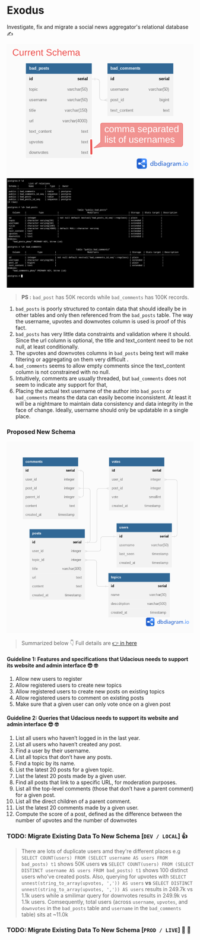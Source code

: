# Exodus
Investigate, fix and migrate a social news aggregator's relational database :writing_hand:


![ER disgram](./src/existing/udacious-existing-erd-annotated.png)
![DB schema](./src/existing/udacious-existing-schema.png)

> **PS :** `bad_post` has 50K records while `bad_comments` has 100K records. 

1.  `bad_posts` is poorly structured to contain data that should ideally be in other tables and only then referenced from the `bad_posts` table. The way the username, upvotes and downvotes column is used is proof of this fact.
2.  `bad_posts` has very little data constraints and validation where it should.  Since the url column is optional, the title and text_content need to be not null, at least conditionally.
3.  The upvotes and downvotes columns in `bad_posts` being text will make filtering or aggregating on them very difficult .
4.  `bad_comments` seems to allow empty comments since the text_content column is not constrained with no null.
5.  Intuitively, comments are usually threaded, but `bad_comments` does not seem to indicate any support for that,
6.  Placing the actual text username of the author into `bad_posts` or `bad_comments` means the data can easily become inconsistent. At least it will be a nightmare to maintain data consistency and data integrity in the face of change. Ideally, username should only be updatable in a single place.


### Proposed New Schema

![ER disgram](./src/proposed/udacious-proposed-erd.png)

> Summarized below :point_down: Full details are [:point_right: in here](./src/proposed/) 

#### Guideline 1: Features and specifications that Udacious needs to support its website and admin interface :sunglasses: :nerd_face:

1.  Allow new users to register
2.  Allow registered users to create new topics
3.  Allow registered users to create new posts on existing topics
4.  Allow registered users to comment on existing posts
5.  Make sure that a given user can only vote once on a given post


#### Guideline 2: Queries that Udacious needs to support its website and admin interface :sunglasses: :nerd_face:

1.  List all users who haven’t logged in in the last year.
2.  List all users who haven’t created any post.
3.  Find a user by their username.
4.  List all topics that don’t have any posts.
5.  Find a topic by its name.
6.  List the latest 20 posts for a given topic.
7.  List the latest 20 posts made by a given user.
8.  Find all posts that link to a specific URL, for moderation purposes. 
9.  List all the top-level comments (those that don’t have a parent comment) for a given post.
10.  List all the direct children of a parent comment.
11.  List the latest 20 comments made by a given user.
12.  Compute the score of a post, defined as the difference between the number of upvotes and the number of downvotes


### TODO: Migrate Existing Data To New Schema [`DEV / LOCAL`] :thumbsup:

> There are lots of duplicate users amd they're different places e.g `SELECT COUNT(users) FROM (SELECT username AS users FROM bad_posts) t1` shows 50K users **vs**
`SELECT COUNT(users) FROM (SELECT DISTINCT username AS users FROM bad_posts) t1` shows 100 distinct users who've created posts.
Also, querying for upvotes with `SELECT unnest(string_to_array(upvotes, ',')) AS users` **vs** `SELECT DISTINCT unnest(string_to_array(upvotes, ',')) AS users` results in 249.7k vs 1.1k users while a smilimar query for downvotes results in 249.9k vs 1.1k users. Comsequently, total users (across `username`, `upvotes`, and `downvotes` in the `bad_posts` table and `username` in the `bad_comments` table) sits at ~11.0k


### TODO: Migrate Existing Data To New Schema [`PROD / LIVE`] :crossed_fingers: :muscle:
